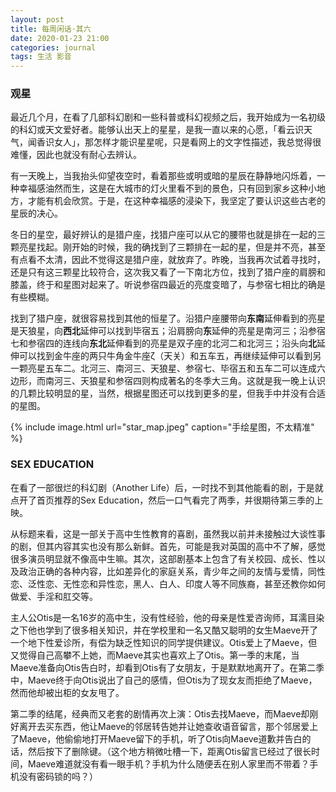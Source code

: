 ```yaml
---
layout: post
title: 每周闲话·其六
date: 2020-01-23 21:00
categories: journal
tags: 生活 影音
---
```


### 观星

最近几个月，在看了几部科幻剧和一些科普或科幻视频之后，我开始成为一名初级的科幻或天文爱好者。能够认出天上的星星，是我一直以来的心愿，「看云识天气，闻香识女人」，那怎样才能识星星呢，只是看网上的文字性描述，我总觉得很难懂，因此也就没有耐心去辨认。

有一天晚上，当我抬头仰望夜空时，看着那些或明或暗的星辰在静静地闪烁着，一种幸福感油然而生，这是在大城市的灯火里看不到的景色，只有回到家乡这种小地方，才能有机会欣赏。于是，在这种幸福感的浸染下，我坚定了要认识这些古老的星辰的决心。

冬日的星空，最好辨认的是猎户座，找猎户座可以从它的腰带也就是排在一起的三颗亮星找起。刚开始的时候，我的确找到了三颗排在一起的星，但是并不亮，甚至有点看不太清，因此不觉得这是猎户座，就放弃了。昨晚，当我再次试着寻找时，还是只有这三颗星比较符合，这次我又看了一下南北方位，找到了猎户座的肩膀和膝盖，终于和星图对起来了。听说参宿四最近的亮度变暗了，与参宿七相比的确是有些模糊。

找到了猎户座，就很容易找到其他的恒星了。沿猎户座腰带向**东南**延伸看到的亮星是天狼星，向**西北**延伸可以找到毕宿五；沿肩膀向**东**延伸的亮星是南河三；沿参宿七和参宿四的连线向**东北**延伸看到的亮星是双子座的北河二和北河三；沿头向**北**延伸可以找到金牛座的两只牛角金牛座ζ（天关）和五车五，再继续延伸可以看到另一颗亮星五车二。北河三、南河三、天狼星、参宿七、毕宿五和五车二可以连成六边形，而南河三、天狼星和参宿四则构成著名的冬季大三角。这就是我一晚上认识的几颗比较明显的星，当然，根据星图还可以找到更多的星，但我手中并没有合适的星图。

{% include image.html url="star_map.jpeg" caption="手绘星图，不太精准" %}

### SEX EDUCATION

在看了一部很烂的科幻剧（Another Life）后，一时找不到其他能看的剧，于是就点开了首页推荐的Sex Education，然后一口气看完了两季，并很期待第三季的上映。

从标题来看，这是一部关于高中生性教育的喜剧，虽然我以前并未接触过大谈性事的剧，但其内容其实也没有那么新鲜。首先，可能是我对英国的高中不了解，感觉很多演员明显就不像高中生嘛。其次，这部剧基本上包含了有关校园、成长、性以及政治正确的各种内容，比如差异化的家庭关系，青少年之间的友情与爱情，同性恋、泛性恋、无性恋和异性恋，黑人、白人、印度人等不同族裔，甚至还教你如何做爱、手淫和肛交等。

主人公Otis是一名16岁的高中生，没有性经验，他的母亲是性爱咨询师，耳濡目染之下他也学到了很多相关知识，并在学校里和一名又酷又聪明的女生Maeve开了一个地下性爱诊所，有偿为缺乏性知识的同学提供建议。Otis爱上了Maeve，但又觉得自己高攀不上她，而Maeve其实也喜欢上了Otis。第一季的末尾，当Maeve准备向Otis告白时，却看到Otis有了女朋友，于是默默地离开了。在第二季中，Maeve终于向Otis说出了自己的感情，但Otis为了现女友而拒绝了Maeve，然而他却被出柜的女友甩了。

第二季的结尾，经典而又老套的剧情再次上演：Otis去找Maeve，而Maeve却刚好离开去买东西，他让Maeve的邻居转告她并让她查收语音留言，那个邻居爱上了Maeve，他偷偷地打开Maeve留下的手机，听了Otis向Maeve道歉并告白的话，然后按下了删除键。（这个地方稍微吐槽一下，距离Otis留言已经过了很长时间，Maeve难道就没有看一眼手机？手机为什么随便丢在别人家里而不带着？手机没有密码锁的吗？）